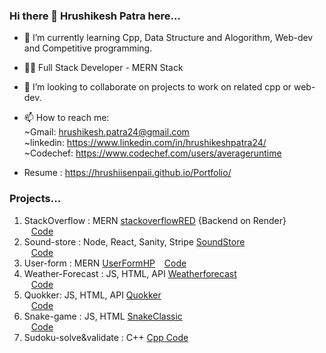 ### Hi there 👋 Hrushikesh Patra here...

- 🌱 I’m currently learning Cpp, Data Structure and Alogorithm, Web-dev and Competitive programming. 
- 👨‍💻 Full Stack Developer - MERN Stack
- 👯 I’m looking to collaborate on projects to work on related cpp or web-dev.

- 📫 How to reach me: <br />
     ~Gmail: hrushikesh.patra24@gmail.com<br>
     ~linkedin: https://www.linkedin.com/in/hrushikeshpatra24/<br>
     ~Codechef: https://www.codechef.com/users/averageruntime<br>
     
- Resume : https://hrushiisenpaii.github.io/Portfolio/
     
     
### Projects...

1) StackOverflow : MERN [stackoverflowRED](https://theredfrog.netlify.app/) {Backend on Render} <br>
&ensp; [Code](https://github.com/hrushiisenpaii/StackOverflow) <br>
2) Sound-store : Node, React, Sanity, Stripe [SoundStore](https://sound-xi.vercel.app/) <br>
&ensp; [Code](https://github.com/hrushiisenpaii/sound) <br>
3) User-form : MERN [UserFormHP](https://userformhp.netlify.app/)
&ensp; [Code](https://github.com/hrushiisenpaii/User-Form) <br>
4) Weather-Forecast : JS, HTML, API [Weatherforecast](https://hrushiisenpaii.github.io/WeatherForecast/) <br>
&ensp; [Code](https://github.com/hrushiisenpaii/WeatherForecast) <br>
5) Quokker: JS, HTML, API [Quokker](https://quokker.vercel.app/) <br>
&ensp; [Code](https://github.com/hrushiisenpaii/quokker) <br>
6) Snake-game : JS, HTML [SnakeClassic](https://hrushiisenpaii.github.io/Snake-classic/index.html) <br>
&ensp; [Code](https://github.com/hrushiisenpaii/Snake-classic) <br>
7) Sudoku-solve&validate : C++ [Cpp Code](https://github.com/hrushiisenpaii/GameSUDOKU) <br>
